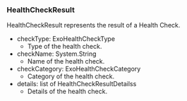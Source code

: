 ### HealthCheckResult
HealthCheckResult represents the result of a Health Check.

- checkType: ExoHealthCheckType
  - Type of the health check.
- checkName: System.String
  - Name of the health check.
- checkCategory: ExoHealthCheckCategory
  - Category of the health check.
- details: list of HealthCheckResultDetailss
  - Details of the health check.
